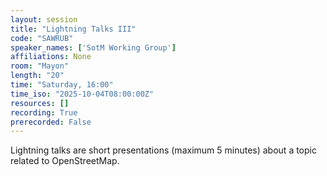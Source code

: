```yaml
---
layout: session
title: "Lightning Talks III"
code: "SAWRUB"
speaker_names: ['SotM Working Group']
affiliations: None
room: "Mayon"
length: "20"
time: "Saturday, 16:00"
time_iso: "2025-10-04T08:00:00Z"
resources: []
recording: True
prerecorded: False
---
```


Lightning talks are short presentations (maximum 5 minutes) about a topic related to OpenStreetMap.

